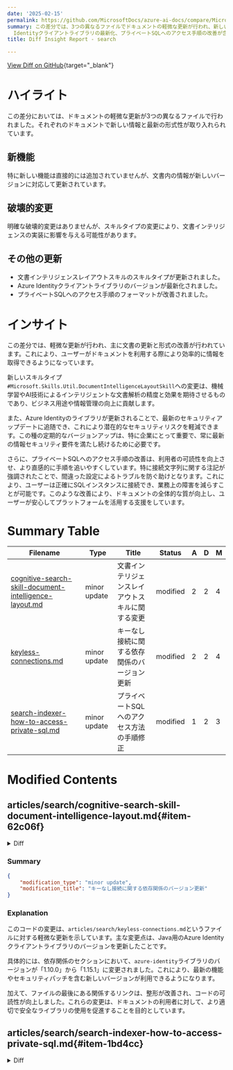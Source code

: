 ```yaml
---
date: '2025-02-15'
permalink: https://github.com/MicrosoftDocs/azure-ai-docs/compare/MicrosoftDocs:f2b9798...MicrosoftDocs:b07793e
summary: この差分では、3つの異なるファイルでドキュメントの軽微な更新が行われ、新しい情報と最新の形式性が取り入れられています。特に新機能は追加されていませんが、文書の情報が最新バージョンに対応して更新されています。破壊的変更はないものの、スキルタイプの変更が文書インテリジェンスの実装に影響する可能性があります。主な更新として、文書インテリジェンスレイアウトスキルのスキルタイプ、Azure
  Identityクライアントライブラリの最新化、プライベートSQLへのアクセス手順の改善が含まれています。これにより、ユーザーはより効率的に情報を取得できるようになり、業務上の障害を減らせる支援がされています。
title: Diff Insight Report - search

---
```


[View Diff on GitHub](https://github.com/MicrosoftDocs/azure-ai-docs/compare/MicrosoftDocs:f2b9798...MicrosoftDocs:b07793e){target="_blank"}

# ハイライト

この差分においては、ドキュメントの軽微な更新が3つの異なるファイルで行われました。それぞれのドキュメントで新しい情報と最新の形式性が取り入れられています。

## 新機能
特に新しい機能は直接的には追加されていませんが、文書内の情報が新しいバージョンに対応して更新されています。

## 破壊的変更
明確な破壊的変更はありませんが、スキルタイプの変更により、文書インテリジェンスの実装に影響を与える可能性があります。

## その他の更新
- 文書インテリジェンスレイアウトスキルのスキルタイプが更新されました。
- Azure Identityクライアントライブラリのバージョンが最新化されました。
- プライベートSQLへのアクセス手順のフォーマットが改善されました。

# インサイト

この差分では、軽微な更新が行われ、主に文書の更新と形式の改善が行われています。これにより、ユーザーがドキュメントを利用する際により効率的に情報を取得できるようになっています。

新しいスキルタイプ`#Microsoft.Skills.Util.DocumentIntelligenceLayoutSkill`への変更は、機械学習やAI技術によるインテリジェントな文書解析の精度と効果を期待させるものであり、ビジネス用途や情報管理の向上に貢献します。

また、Azure Identityのライブラリが更新されることで、最新のセキュリティアップデートに追随でき、これにより潜在的なセキュリティリスクを軽減できます。この種の定期的なバージョンアップは、特に企業にとって重要で、常に最新の情報セキュリティ要件を満たし続けるために必要です。

さらに、プライベートSQLへのアクセス手順の改善は、利用者の可読性を向上させ、より直感的に手順を追いやすくしています。特に接続文字列に関する注記が強調されたことで、間違った設定によるトラブルを防ぐ助けとなります。これにより、ユーザーは正確にSQLインスタンスに接続でき、業務上の障害を減らすことが可能です。このような改善により、ドキュメントの全体的な質が向上し、ユーザーが安心してプラットフォームを活用する支援をしています。

# Summary Table
|  Filename  | Type |    Title    | Status | A  | D  | M  |
|------------|------|-------------|--------|----|----|----|
| [cognitive-search-skill-document-intelligence-layout.md](#item-62c06f) | minor update | 文書インテリジェンスレイアウトスキルに関する変更 | modified | 2 | 2 | 4 | 
| [keyless-connections.md](#item-3f0d72) | minor update | キーなし接続に関する依存関係のバージョン更新 | modified | 2 | 2 | 4 | 
| [search-indexer-how-to-access-private-sql.md](#item-1bd4cc) | minor update | プライベートSQLへのアクセス方法の手順修正 | modified | 1 | 2 | 3 | 


# Modified Contents
## articles/search/cognitive-search-skill-document-intelligence-layout.md{#item-62c06f}

<details>
<summary>Diff</summary>
````diff
@@ -11,7 +11,7 @@ ms.custom:
   - references_regions
   - ignite-2024
 ms.topic: reference
-ms.date: 11/20/2024
+ms.date: 02/13/2025
 ---
 
 # Document Layout skill
@@ -123,7 +123,7 @@ The file reference object can be generated in one of following ways:
   "skills": [
     {
       "description": "Analyze a document",
-      "@odata.type": "#Microsoft.Skills.Util.DocumentLayoutAnalysisSkill",
+      "@odata.type": "#Microsoft.Skills.Util.DocumentIntelligenceLayoutSkill",
       "context": "/document",
       "outputMode": "oneToMany", 
       "markdownHeaderDepth": "h3", 
````
</details>

### Summary

```json
{
    "modification_type": "minor update",
    "modification_title": "文書インテリジェンスレイアウトスキルに関する変更"
}
```

### Explanation
このコードの変更は、`articles/search/cognitive-search-skill-document-intelligence-layout.md`というファイルに対する軽微な更新を示しています。具体的には、文書に関連する2つの日付の変更とスキルのタイプの更新が行われました。

まず、`ms.date`が「2024年11月20日」から「2025年2月13日」に変更され、文書の更新日付が未来に設定されました。次に、`@odata.type`の値が「#Microsoft.Skills.Util.DocumentLayoutAnalysisSkill」から「#Microsoft.Skills.Util.DocumentIntelligenceLayoutSkill」に変更され、これは異なるスキルタイプを示しています。

これらの変更は、機能を備えた文書管理システムにおいて、より正確で最新の情報を提供することを目的としています。

## articles/search/keyless-connections.md{#item-3f0d72}

<details>
<summary>Diff</summary>
````diff
@@ -53,7 +53,7 @@ Install the [Azure Identity client library for Java](https://mvnrepository.com/a
         <dependency>
             <groupId>com.azure</groupId>
             <artifactId>azure-identity</artifactId>
-            <version>1.10.0</version>
+            <version>1.15.1</version>
             <type>pom</type>
             <scope>import</scope>
         </dependency>
@@ -387,4 +387,4 @@ Create environment variables for your deployed and keyless Azure AI Search resou
 
 * [Keyless connections developer guide](/azure/developer/intro/passwordless-overview)
 * [Azure built-in roles](/azure/role-based-access-control/built-in-roles)
-* [Set environment variables](/azure/ai-services/cognitive-services-environment-variables)
\ No newline at end of file
+* [Set environment variables](/azure/ai-services/cognitive-services-environment-variables)
````
</details>

### Summary

```json
{
    "modification_type": "minor update",
    "modification_title": "キーなし接続に関する依存関係のバージョン更新"
}
```

### Explanation
このコードの変更は、`articles/search/keyless-connections.md`というファイルに対する軽微な更新を示しています。主な変更点は、Java用のAzure Identityクライアントライブラリのバージョンを更新したことです。

具体的には、依存関係のセクションにおいて、`azure-identity`ライブラリのバージョンが「1.10.0」から「1.15.1」に変更されました。これにより、最新の機能やセキュリティパッチを含む新しいバージョンが利用できるようになります。

加えて、ファイルの最後にある関係するリンクは、整形が改善され、コードの可読性が向上しました。これらの変更は、ドキュメントの利用者に対して、より適切で安全なライブラリの使用を促進することを目的としています。

## articles/search/search-indexer-how-to-access-private-sql.md{#item-1bd4cc}

<details>
<summary>Diff</summary>
````diff
@@ -126,9 +126,8 @@ You can now configure an indexer and its data source to use an outbound private
 
 This article assumes a [REST client](search-get-started-rest.md) and uses the REST APIs.
 
-1. Get an ADO connection string for your SQL managed instance in the **VNet-local endpoint** syntax. By default, a managed instance listens on port 3342, but on a virtual network it listens on 1433.
 
-1. [Create the data source definition](search-how-to-index-sql-database.md) as you would normally for Azure SQL.
+1. [Create the data source definition](search-how-to-index-sql-database.md) as you would normally for Azure SQL. By default, a managed instance listens on port 3342, but on a virtual network it listens on 1433.
 
     Provide the connection string that you copied earlier with an Initial Catalog set to your database name.
 
````
</details>

### Summary

```json
{
    "modification_type": "minor update",
    "modification_title": "プライベートSQLへのアクセス方法の手順修正"
}
```

### Explanation
このコードの変更は、`articles/search/search-indexer-how-to-access-private-sql.md`というファイルに対する軽微な更新を示しています。主な変更点は、SQLマネージドインスタンスとの接続手順のフォーマットが改善されたことです。

具体的には、手順の最初の部分が修正され、接続文字列に関する説明が回番号の前に移動されています。これにより、ASD向けの接続文字列についての注意事項がより明確に強調され、理解しやすくなっています。元々「1.」として記載されていた部分が削除され、新しい手順が「1.」として再列挙されています。

これらの変更は、文書の構造と可読性を向上させ、ユーザーがプライベートSQLインスタンスに正しくアクセスできるようにするためのもので、実用的なガイダンスを提供することを目的としています。


